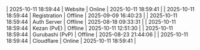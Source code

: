 | 2025-10-11 18:59:44 | Website | Online | 2025-10-11 18:59:41 |
| 2025-10-11 18:59:44 | Registration | Offline | 2025-09-09 16:40:23 |
| 2025-10-11 18:59:44 | Auth Server | Offline | 2025-08-18 09:33:31 |
| 2025-10-11 18:59:44 | Kezan (PvE) | Offline | 2025-10-11 12:51:30 |
| 2025-10-11 18:59:44 | Gurubashi (PvP) | Offline | 2025-08-23 21:44:06 |
| 2025-10-11 18:59:44 | Cloudflare | Online | 2025-10-11 18:59:41 |
